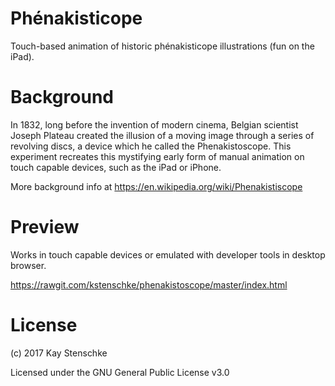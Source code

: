 # Phénakisticope

Touch-based animation of historic phénakisticope illustrations (fun on the iPad).

# Background

In 1832, long before the invention of modern cinema, Belgian scientist Joseph Plateau created the illusion of a moving image through a series of revolving discs, a device which he called the Phenakistoscope. This experiment recreates this mystifying early form of manual animation on touch capable devices, such as the iPad or iPhone.

More background info at https://en.wikipedia.org/wiki/Phenakistiscope

# Preview

Works in touch capable devices or emulated with developer tools in desktop browser.

https://rawgit.com/kstenschke/phenakistoscope/master/index.html

# License

(c) 2017 Kay Stenschke

Licensed under the GNU General Public License v3.0
